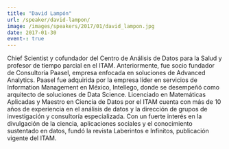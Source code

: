 ```yaml
---
title: "David Lampón"
url: /speaker/david-lampon/
image: /images/speakers/2017/01/david_lampon.jpg
date: 2017-01-30
event-: true
---
```


Chief Scientist y cofundador del Centro de Análisis de Datos para la Salud y profesor de tiempo parcial en el ITAM. Anteriormente, fue socio fundador de Consultoría Paasel, empresa enfocada en soluciones de Advanced Analytics. Paasel fue adquirida por la empresa líder en servicios de Information Management en México, Intellego, donde se desempeñó como arquitecto de soluciones de Data Science. Licenciado en Matemáticas Aplicadas y Maestro en Ciencia de Datos por el ITAM cuenta con más de 10 años de experiencia en el análisis de datos y la dirección de grupos de investigación y consultoría especializada. Con un fuerte interés en la divulgación de la ciencia, aplicaciones sociales y el conocimiento sustentado en datos, fundó la revista Laberintos e Infinitos, publicación vigente del ITAM.